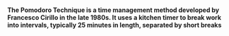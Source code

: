 #### The Pomodoro Technique is a time management method developed by **Francesco Cirillo** in the late **1980s**. It uses a kitchen timer to break work into intervals, typically 25 minutes in length, separated by short breaks